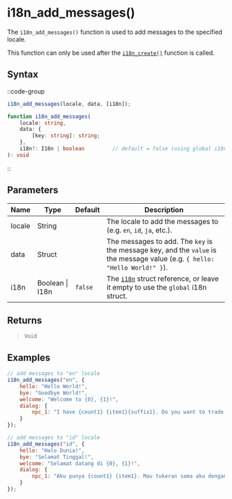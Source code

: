 # i18n_add_messages()

The `i18n_add_messages()` function is used to add messages to the specified locale. 

This function can only be used after the [`i18n_create()`](/v0/api-reference/functions/i18n-create) function is called.

## Syntax

::code-group
```js [Usage]
i18n_add_messages(locale, data, [i18n]);
```

```ts [Signature]
function i18n_add_messages(
    locale: string,
    data: { 
        [key: string]: string; 
    },
    i18n?: I18n | boolean         // default = false (using global i18n struct)
): void
```
::

## Parameters

| Name        | Type              | Default      | Description |
|-------------|-------------------|--------------|-------------|
| locale      | String            |              | The locale to add the messages to (e.g. `en`, `id`, `ja`, etc.). |
| data        | Struct            |              | The messages to add. The `key` is the message key, and the `value` is the message value (e.g. `{ hello: "Hello World!" }`). |
| i18n        | Boolean \| I18n | `false`      | The [`i18n`](/v0/api-reference/functions/i18n-create) struct reference, or leave it empty to use the `global` i18n struct. |

## Returns

> `Void`

## Examples

```js [Create Event]
// add messages to "en" locale
i18n_add_messages("en", {
    hello: "Hello World!",
    bye: "Goodbye World!",
    welcome: "Welcome to {0}, {1}!",
    dialog: {
        npc_1: "I have {count1} {item1}{suffix1}. Do you want to trade them with my {count2} bamboos, {name}?"
    }
});

// add messages to "id" locale
i18n_add_messages("id", {
    hello: "Halo Dunia!",
    bye: "Selamat Tinggal!",
    welcome: "Selamat datang di {0}, {1}!",
    dialog: {
        npc_1: "Aku punya {count1} {item1}. Mau tukeran sama aku dengan {count2} bambu, {name}?"
    }
});
```
